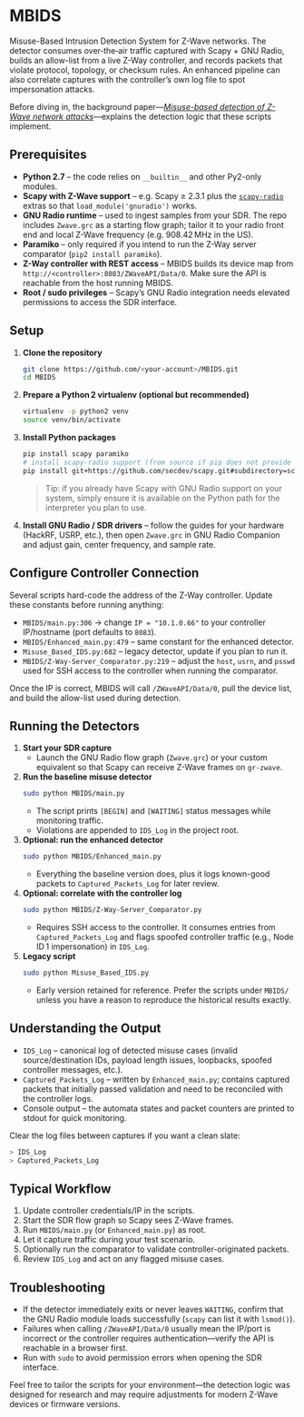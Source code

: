# MBIDS

Misuse-Based Intrusion Detection System for Z-Wave networks. The detector consumes over‑the‑air traffic captured with Scapy + GNU Radio, builds an allow-list from a live Z-Way controller, and records packets that violate protocol, topology, or checksum rules. An enhanced pipeline can also correlate captures with the controller’s own log file to spot impersonation attacks.

Before diving in, the background paper—[*Misuse-based detection of Z-Wave network attacks*](https://fullerj.github.io/papers/cose17.pdf)—explains the detection logic that these scripts implement.

## Prerequisites

- **Python 2.7** – the code relies on `__builtin__` and other Py2-only modules.
- **Scapy with Z-Wave support** – e.g. Scapy ≥ 2.3.1 plus the [`scapy-radio`](https://github.com/secdev/scapy/tree/master/scapy/radio) extras so that `load_module('gnuradio')` works.
- **GNU Radio runtime** – used to ingest samples from your SDR. The repo includes `Zwave.grc` as a starting flow graph; tailor it to your radio front end and local Z-Wave frequency (e.g. 908.42 MHz in the US).
- **Paramiko** – only required if you intend to run the Z-Way server comparator (`pip2 install paramiko`).
- **Z-Way controller with REST access** – MBIDS builds its device map from `http://<controller>:8083/ZWaveAPI/Data/0`. Make sure the API is reachable from the host running MBIDS.
- **Root / sudo privileges** – Scapy’s GNU Radio integration needs elevated permissions to access the SDR interface.

## Setup

1. **Clone the repository**
   ```bash
   git clone https://github.com/<your-account>/MBIDS.git
   cd MBIDS
   ```
2. **Prepare a Python 2 virtualenv (optional but recommended)**
   ```bash
   virtualenv -p python2 venv
   source venv/bin/activate
   ```
3. **Install Python packages**
   ```bash
   pip install scapy paramiko
   # install scapy-radio support (from source if pip does not provide it)
   pip install git+https://github.com/secdev/scapy.git#subdirectory=scapy/layers
   ```
   > Tip: if you already have Scapy with GNU Radio support on your system, simply ensure it is available on the Python path for the interpreter you plan to use.
4. **Install GNU Radio / SDR drivers** – follow the guides for your hardware (HackRF, USRP, etc.), then open `Zwave.grc` in GNU Radio Companion and adjust gain, center frequency, and sample rate.

## Configure Controller Connection

Several scripts hard-code the address of the Z-Way controller. Update these constants before running anything:

- `MBIDS/main.py:306` → change `IP = "10.1.0.66"` to your controller IP/hostname (port defaults to `8083`).
- `MBIDS/Enhanced_main.py:479` – same constant for the enhanced detector.
- `Misuse_Based_IDS.py:682` – legacy detector, update if you plan to run it.
- `MBIDS/Z-Way-Server_Comparator.py:219` – adjust the `host`, `usrn`, and `psswd` used for SSH access to the controller when running the comparator.

Once the IP is correct, MBIDS will call `/ZWaveAPI/Data/0`, pull the device list, and build the allow-list used during detection.

## Running the Detectors

1. **Start your SDR capture**
   - Launch the GNU Radio flow graph (`Zwave.grc`) or your custom equivalent so that Scapy can receive Z-Wave frames on `gr-zwave`.
2. **Run the baseline misuse detector**
   ```bash
   sudo python MBIDS/main.py
   ```
   - The script prints `[BEGIN]` and `[WAITING]` status messages while monitoring traffic.
   - Violations are appended to `IDS_Log` in the project root.
3. **Optional: run the enhanced detector**
   ```bash
   sudo python MBIDS/Enhanced_main.py
   ```
   - Everything the baseline version does, plus it logs known-good packets to `Captured_Packets_Log` for later review.
4. **Optional: correlate with the controller log**
   ```bash
   sudo python MBIDS/Z-Way-Server_Comparator.py
   ```
   - Requires SSH access to the controller. It consumes entries from `Captured_Packets_Log` and flags spoofed controller traffic (e.g., Node ID 1 impersonation) in `IDS_Log`.
5. **Legacy script**
   ```bash
   sudo python Misuse_Based_IDS.py
   ```
   - Early version retained for reference. Prefer the scripts under `MBIDS/` unless you have a reason to reproduce the historical results exactly.

## Understanding the Output

- `IDS_Log` – canonical log of detected misuse cases (invalid source/destination IDs, payload length issues, loopbacks, spoofed controller messages, etc.).
- `Captured_Packets_Log` – written by `Enhanced_main.py`; contains captured packets that initially passed validation and need to be reconciled with the controller logs.
- Console output – the automata states and packet counters are printed to stdout for quick monitoring.

Clear the log files between captures if you want a clean slate:

```bash
> IDS_Log
> Captured_Packets_Log
```

## Typical Workflow

1. Update controller credentials/IP in the scripts.
2. Start the SDR flow graph so Scapy sees Z-Wave frames.
3. Run `MBIDS/main.py` (or `Enhanced_main.py`) as root.
4. Let it capture traffic during your test scenario.
5. Optionally run the comparator to validate controller-originated packets.
6. Review `IDS_Log` and act on any flagged misuse cases.

## Troubleshooting

- If the detector immediately exits or never leaves `WAITING`, confirm that the GNU Radio module loads successfully (`scapy` can list it with `lsmod()`).
- Failures when calling `/ZWaveAPI/Data/0` usually mean the IP/port is incorrect or the controller requires authentication—verify the API is reachable in a browser first.
- Run with `sudo` to avoid permission errors when opening the SDR interface.

Feel free to tailor the scripts for your environment—the detection logic was designed for research and may require adjustments for modern Z-Wave devices or firmware versions.

